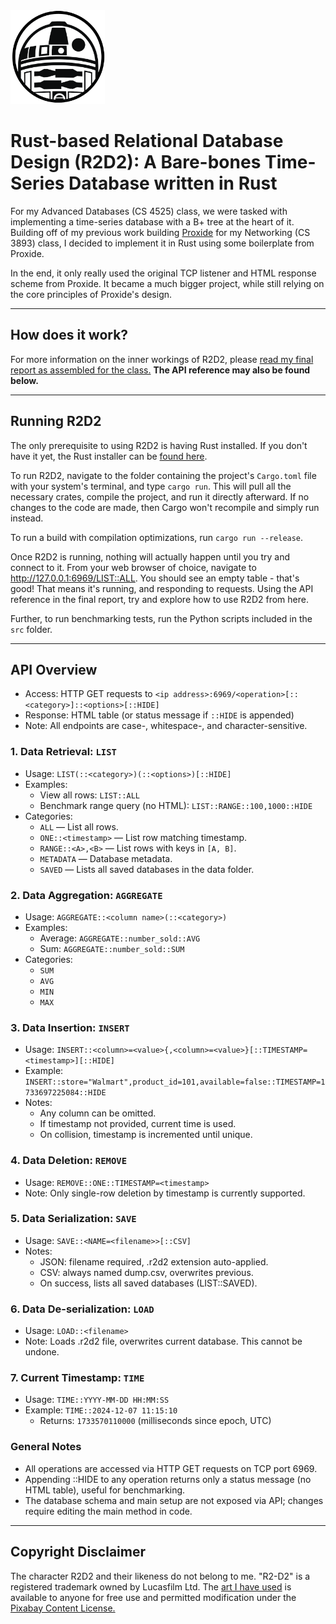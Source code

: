 <img src="https://github.com/MKP157/R2D2/blob/main/R2D2_logo.png" height="150" alt="">

# Rust-based Relational Database Design (R2D2): A Bare-bones Time-Series Database written in Rust
For my Advanced Databases (CS 4525) class, we were tasked with implementing a time-series database 
with a B+ tree at the heart of it. Building off of my previous work building [Proxide](https://github.com/MKP157/Proxide)
for my Networking (CS 3893) class, I decided to implement it in Rust using some boilerplate
from Proxide.

In the end, it only really used the original TCP listener and HTML response scheme from Proxide.
It became a much bigger project, while still relying on the core principles of Proxide's design.

---

## How does it work?
For more information on the inner workings of R2D2, please
[read my final report as assembled for the class.](https://github.com/MKP157/R2D2/blob/main/r2d2/CS_4525_Final_Report-1.pdf) **The API reference may also be found below.**

---

## Running R2D2
The only prerequisite to using R2D2 is having Rust installed. 
If you don't have it yet, the Rust installer can be [found here](https://www.rust-lang.org/tools/install).

To run R2D2, navigate to the folder containing the project's `Cargo.toml` file 
with your system's terminal, and type `cargo run`. This will pull all the necessary crates,
compile the project, and run it directly afterward. If no changes to the code are made, 
then Cargo won't  recompile and simply run instead.

To run a build with compilation optimizations, run `cargo run --release`.

Once R2D2 is running, nothing will actually happen until you try and connect to it. 
From your web browser of choice, navigate to http://127.0.0.1:6969/LIST::ALL. You should see
an empty table - that's good! That means it's running, and responding to requests.
Using the API reference in the final report, try and explore how to use R2D2 from here.

Further, to run benchmarking tests, run the Python scripts included in the `src` folder.

---

## API Overview
- Access: HTTP GET requests to `<ip address>:6969/<operation>[::<category>]::<options>[::HIDE]`
- Response: HTML table (or status message if `::HIDE` is appended)
- Note: All endpoints are case-, whitespace-, and character-sensitive.

### 1. Data Retrieval: `LIST`
- Usage: `LIST(::<category>)(::<options>)[::HIDE]`
- Examples:
    - View all rows: `LIST::ALL`
    - Benchmark range query (no HTML): `LIST::RANGE::100,1000::HIDE`
- Categories:
    - `ALL` — List all rows.
    - `ONE::<timestamp>` — List row matching timestamp.
    - `RANGE::<A>,<B>` — List rows with keys in `[A, B]`.
    - `METADATA` — Database metadata.
    - `SAVED` — Lists all saved databases in the data folder.

### 2. Data Aggregation: `AGGREGATE`
- Usage: `AGGREGATE::<column name>(::<category>)`
- Examples:
    - Average: `AGGREGATE::number_sold::AVG`
    - Sum: `AGGREGATE::number_sold::SUM`
- Categories:
    - `SUM`
    - `AVG`
    - `MIN`
    - `MAX`

### 3. Data Insertion: `INSERT`
- Usage: `INSERT::<column>=<value>{,<column>=<value>}[::TIMESTAMP=<timestamp>][::HIDE]`
- Example: `INSERT::store="Walmart",product_id=101,available=false::TIMESTAMP=1733697225084::HIDE`
- Notes:
    - Any column can be omitted.
    - If timestamp not provided, current time is used.
    - On collision, timestamp is incremented until unique.

### 4. Data Deletion: `REMOVE`
- Usage: `REMOVE::ONE::TIMESTAMP=<timestamp>`
- Note: Only single-row deletion by timestamp is currently supported.

### 5. Data Serialization: `SAVE`
- Usage: `SAVE::<NAME=<filename>>[::CSV]`
- Notes:
    - JSON: filename required, .r2d2 extension auto-applied.
    - CSV: always named dump.csv, overwrites previous.
    - On success, lists all saved databases (LIST::SAVED).

### 6. Data De-serialization: `LOAD`
- Usage: `LOAD::<filename>`
- Note: Loads .r2d2 file, overwrites current database. This cannot be undone.

### 7. Current Timestamp: `TIME`
- Usage: `TIME::YYYY-MM-DD HH:MM:SS`
- Example: `TIME::2024-12-07 11:15:10`
    - Returns: `1733570110000` (milliseconds since epoch, UTC)

### General Notes
- All operations are accessed via HTTP GET requests on TCP port 6969.
- Appending ::HIDE to any operation returns only a status message (no HTML table), useful for benchmarking.
- The database schema and main setup are not exposed via API; changes require editing the main method in code.

---

## Copyright Disclaimer
The character R2D2 and their likeness do not belong to me. "R2-D2" is a registered trademark owned by Lucasfilm Ltd. The [art I have used](https://pixabay.com/vectors/ai-generated-robot-r2d2-character-8898448/)
is available to anyone for free use and permitted modification under the [Pixabay Content License.](https://pixabay.com/service/license-summary/)